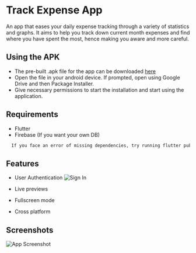 
# Track Expense App

An app that eases your daily expense tracking through a variety of statistics and graphs. 
It aims to help you track down current month expenses and find where you have spent the most, hence making you aware and more careful.


## Using the APK

- The pre-built .apk file for the app can be downloaded [here](https://github.com/Kishlay-KS/TrackExpense)
- Open the file in your android device. If prompted, open using   Google Drive and then Package Installer.
- Give necessary permissions to start the installation and start using the application.
## Requirements

- Flutter
- Firebase (If you want your own DB)

```bash
  If you face an error of missing dependencies, try running flutter pub get.
```


## Features

- User Authentication
![Sign In](https://drive.google.com/drive/folders/1348RBRGfp8Mk7_GzX300DOCiCZAacW_o)

- Live previews
- Fullscreen mode
- Cross platform


## Screenshots

![App Screenshot](https://drive.google.com/drive/folders/1348RBRGfp8Mk7_GzX300DOCiCZAacW_o)

